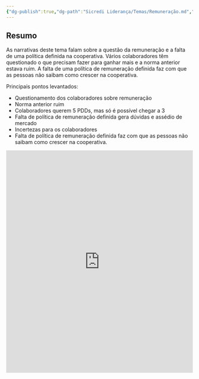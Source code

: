 ```yaml
---
{"dg-publish":true,"dg-path":"Sicredi Liderança/Temas/Remuneração.md","permalink":"/Sicredi Liderança/Temas/Remuneração/"}
---
```


## Resumo

As narrativas deste tema falam sobre a questão da remuneração e a falta de uma política definida na cooperativa. Vários colaboradores têm questionado o que precisam fazer para ganhar mais e a norma anterior estava ruim.  A falta de uma política de remuneração definida faz com que as pessoas não saibam como crescer na cooperativa. 

Principais pontos levantados:
- Questionamento dos colaboradores sobre remuneração
- Norma anterior ruim
- Colaboradores  querem 5 PDDs, mas só é possível chegar a 3
- Falta de política de remuneração definida gera dúvidas e assédio de mercado
- Incertezas para os colaboradores 
- Falta de política de remuneração definida faz com que as pessoas não saibam como crescer na cooperativa.

<iframe src="https://embed.kumu.io/39bc121dea9edd2dccf0a3de0203018f" width="100%" height="600" frameborder="0"></iframe>